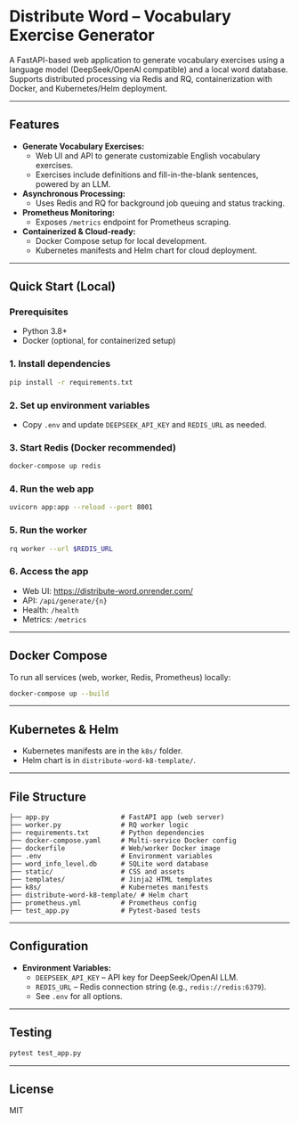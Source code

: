 # Distribute Word – Vocabulary Exercise Generator

A FastAPI-based web application to generate vocabulary exercises using a language model (DeepSeek/OpenAI compatible) and a local word database. Supports distributed processing via Redis and RQ, containerization with Docker, and Kubernetes/Helm deployment.

---

## Features

- **Generate Vocabulary Exercises:**
  - Web UI and API to generate customizable English vocabulary exercises.
  - Exercises include definitions and fill-in-the-blank sentences, powered by an LLM.
- **Asynchronous Processing:**
  - Uses Redis and RQ for background job queuing and status tracking.
- **Prometheus Monitoring:**
  - Exposes `/metrics` endpoint for Prometheus scraping.
- **Containerized & Cloud-ready:**
  - Docker Compose setup for local development.
  - Kubernetes manifests and Helm chart for cloud deployment.

---

## Quick Start (Local)

### Prerequisites
- Python 3.8+
- Docker (optional, for containerized setup)

### 1. Install dependencies
```bash
pip install -r requirements.txt
```

### 2. Set up environment variables
- Copy `.env` and update `DEEPSEEK_API_KEY` and `REDIS_URL` as needed.

### 3. Start Redis (Docker recommended)
```bash
docker-compose up redis
```

### 4. Run the web app
```bash
uvicorn app:app --reload --port 8001
```

### 5. Run the worker
```bash
rq worker --url $REDIS_URL
```

### 6. Access the app
- Web UI: https://distribute-word.onrender.com/
- API: `/api/generate/{n}`
- Health: `/health`
- Metrics: `/metrics`

---

## Docker Compose

To run all services (web, worker, Redis, Prometheus) locally:
```bash
docker-compose up --build
```

---

## Kubernetes & Helm

- Kubernetes manifests are in the `k8s/` folder.
- Helm chart is in `distribute-word-k8-template/`.

---

## File Structure

```
├── app.py                  # FastAPI app (web server)
├── worker.py               # RQ worker logic
├── requirements.txt        # Python dependencies
├── docker-compose.yaml     # Multi-service Docker config
├── dockerfile              # Web/worker Docker image
├── .env                    # Environment variables
├── word_info_level.db      # SQLite word database
├── static/                 # CSS and assets
├── templates/              # Jinja2 HTML templates
├── k8s/                    # Kubernetes manifests
├── distribute-word-k8-template/ # Helm chart
├── prometheus.yml          # Prometheus config
├── test_app.py             # Pytest-based tests
```

---

## Configuration

- **Environment Variables:**
  - `DEEPSEEK_API_KEY` – API key for DeepSeek/OpenAI LLM.
  - `REDIS_URL` – Redis connection string (e.g., `redis://redis:6379`).
  - See `.env` for all options.

---

## Testing

```bash
pytest test_app.py
```

---

## License

MIT
